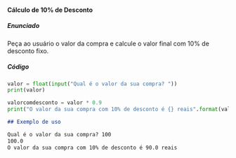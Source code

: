 #### Cálculo de 10% de Desconto

##### Enunciado

Peça ao usuário o valor da compra e calcule o valor final com 10% de desconto fixo.

##### Código
```python
valor = float(input("Qual é o valor da sua compra? "))
print(valor)

valorcomdesconto = valor * 0.9
print("O valor da sua compra com 10% de desconto é {} reais".format(valorcomdesconto))

```
```markdown
## Exemplo de uso

Qual é o valor da sua compra? 100
100.0
O valor da sua compra com 10% de desconto é 90.0 reais
